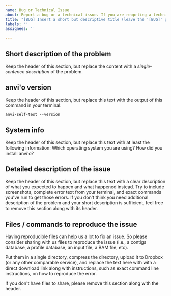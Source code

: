 ```yaml
---
name: Bug or Technical Issue
about: Report a bug or a technical issue. If you are reoprting a technical issue, do not open a blank issue. **If you do not follow this template, your report may be closed without response**.
title: "[BUG] Insert a short but descriptive title (leave the '[BUG]' part)"
labels: ''
assignees: ''

---
```


## Short description of the problem

Keep the header of this section, but replace the content with a *single-sentence description* of the problem.

## anvi'o version

Keep the header of this section, but replace this text with the output of this command in your terminal:

```
anvi-self-test --version
```

## System info

Keep the header of this section, but replace this text with at least the following information: Which operating system you are using? How did you install anvi'o?

## Detailed description of the issue

Keep the header of this section, but replace this text with a clear description of what you expected to happen and what happened instead. Try to include screenshots, complete error text from your terminal, and exact commands you've run to get those errors. If you don't think you need additional description of the problem and your short description is sufficient, feel free to remove this section along with its header.

## Files / commands to reproduce the issue

Having reproducible files can help us a lot to fix an issue. So please consider sharing with us files to reproduce the issue (i.e., a contigs database, a profile database, an input file, a BAM file, etc).

Put them in a single directory, compress the directory, upload it to Dropbox (or any other comparable service), and replace the text here with with a direct download link along with instructions, such as exact command line instructions, on how to reproduce the error.

If you don't have files to share, please remove this section along with the header.
